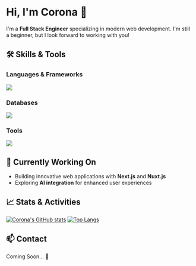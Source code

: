 # Hi, I'm Corona 👋

I'm a **Full Stack Engineer** specializing in modern web development. 
I'm still a beginner, but I look forward to working with you!


## 🛠 Skills & Tools

### Languages & Frameworks
![](https://skillicons.dev/icons?i=go,js,ts,vue,html,css,react,nextjs,nuxtjs,express)

### Databases
![](https://skillicons.dev/icons?i=mysql,mongodb,postgres)

### Tools
![](https://skillicons.dev/icons?i=git,github,tailwindcss,aws,postman,prisma,vscode,notion,discord,openai)

## 🌱 Currently Working On
- Building innovative web applications with **Next.js** and **Nuxt.js**
- Exploring **AI integration** for enhanced user experiences

## 📈 Stats & Activities
[![Corona's GitHub stats](https://github-readme-stats.vercel.app/api?username=bskcorona-github&show_icons=true&theme=tokyonight)](https://github.com/anuraghazra/github-readme-stats)
[![Top Langs](https://github-readme-stats.vercel.app/api/top-langs/?username=bskcorona-github&layout=compact&theme=tokyonight)](https://github.com/anuraghazra/github-readme-stats)

## 📫 Contact
Coming Soon... 🚀
